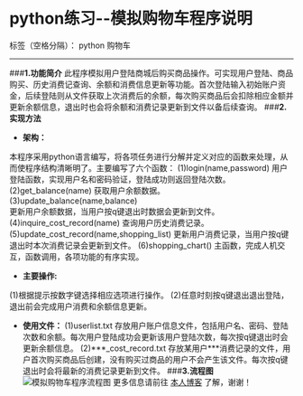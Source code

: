 ﻿# python练习--模拟购物车程序说明

标签（空格分隔）： python 购物车

---
###**1.功能简介**
此程序模拟用户登陆商城后购买商品操作。可实现用户登陆、商品购买、历史消费记查询、余额和消费信息更新等功能。首次登陆输入初始账户资金，后续登陆则从文件获取上次消费后的余额，每次购买商品后会扣除相应金额并更新余额信息，退出时也会将余额和消费记录更新到文件以备后续查询。
###**2.实现方法**

 - **架构：**

本程序采用python语言编写，将各项任务进行分解并定义对应的函数来处理，从而使程序结构清晰明了。主要编写了六个函数：
(1)login(name,password)
用户登陆函数，实现用户名和密码验证，登陆成功则返回登陆次数。
(2)get_balance(name) 
获取用户余额数据。
(3)update_balance(name,balance)    
更新用户余额数据，当用户按q键退出时数据会更新到文件。
(4)inquire_cost_record(name)
查询用户历史消费记录。
(5)update_cost_record(name,shopping_list)
更新用户消费记录，当用户按q键退出时本次消费记录会更新到文件。
(6)shopping_chart()
主函数，完成人机交互，函数调用，各项功能的有序实现。

 - **主要操作:**

(1)根据提示按数字键选择相应选项进行操作。
(2)任意时刻按q键退出退出登陆，退出前会完成用户消费和余额信息更新。

 - **使用文件：**
(1)userlist.txt
存放用户账户信息文件，包括用户名、密码、登陆次数和余额。每次用户登陆成功会更新该用户登陆次数，每次按q键退出时会更新余额信息。
(2)\*\*\*_cost_record.txt
存放某用户\*\*\*消费记录的文件，用户首次购买商品后创建，没有购买过商品的用户不会产生该文件。每次按q键退出时会将最新的消费记录更新到文件。
###**3.流程图**
![模拟购物车程序流程图](http://images2017.cnblogs.com/blog/726802/201709/726802-20170910205337788-1191802145.png)
更多信息请前往 [本人博客](http://www.cnblogs.com/byron-li/p/7502210.html) 了解，谢谢！









